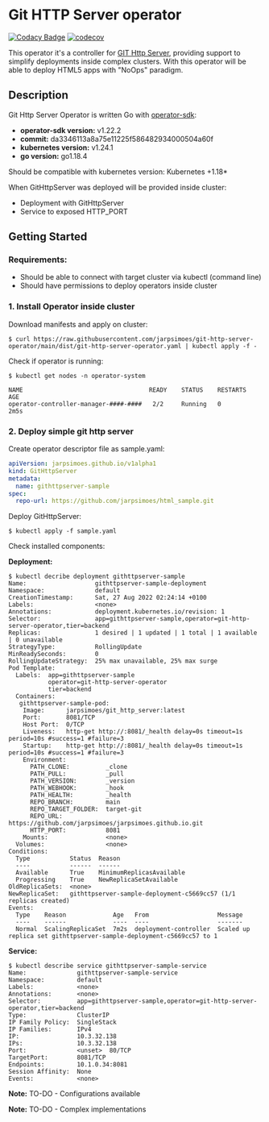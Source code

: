 # Git HTTP Server operator
[![Codacy Badge](https://app.codacy.com/project/badge/Grade/19853b8601294035ba12bc416727f52d)](https://www.codacy.com/gh/jarpsimoes/git-http-server-operator/dashboard?utm_source=github.com&amp;utm_medium=referral&amp;utm_content=jarpsimoes/git-http-server-operator&amp;utm_campaign=Badge_Grade)
[![codecov](https://codecov.io/gh/jarpsimoes/git-http-server-operator/branch/main/graph/badge.svg?token=5G1304MLD1)](https://codecov.io/gh/jarpsimoes/git-http-server-operator)

This operator it's a controller for 
[GIT Http Server](https://github.com/jarpsimoes/git-http-server), 
providing support to simplify deployments inside complex clusters. 
With this operator will be able to deploy HTML5 apps with "NoOps" paradigm.

## Description
Git Http Server Operator is written Go with [operator-sdk](https://sdk.operatorframework.io/):

- **operator-sdk version:** v1.22.2 
- **commit:** da3346113a8a75e11225f586482934000504a60f
- **kubernetes version:** v1.24.1
- **go version:** go1.18.4

Should be compatible with kubernetes version: Kubernetes +1.18*

When GitHttpServer was deployed will be provided inside cluster:
- Deployment with GitHttpServer
- Service to exposed HTTP_PORT

## Getting Started

### Requirements:
- Should be able to connect with target cluster via kubectl (command line)
- Should have permissions to deploy operators inside cluster

### 1. Install Operator inside cluster
Download manifests and apply on cluster:
```shell
$ curl https://raw.githubusercontent.com/jarpsimoes/git-http-server-operator/main/dist/git-http-server-operator.yaml | kubectl apply -f -
```
Check if operator is running:
```shell
$ kubectl get nodes -n operator-system

NAME                                   READY    STATUS    RESTARTS   AGE
operator-controller-manager-####-####   2/2     Running   0          2m5s
```

### 2. Deploy simple git http server
Create operator descriptor file as sample.yaml:
```yaml
apiVersion: jarpsimoes.github.io/v1alpha1
kind: GitHttpServer
metadata:
  name: githttpserver-sample
spec:
  repo-url: https://github.com/jarpsimoes/html_sample.git
```

Deploy GitHttpServer:
```shell
$ kubectl apply -f sample.yaml
```

Check installed components:

**Deployment:**
```shell
$ kubectl decribe deployment githttpserver-sample
Name:                   githttpserver-sample-deployment
Namespace:              default
CreationTimestamp:      Sat, 27 Aug 2022 02:24:14 +0100
Labels:                 <none>
Annotations:            deployment.kubernetes.io/revision: 1
Selector:               app=githttpserver-sample,operator=git-http-server-operator,tier=backend
Replicas:               1 desired | 1 updated | 1 total | 1 available | 0 unavailable
StrategyType:           RollingUpdate
MinReadySeconds:        0
RollingUpdateStrategy:  25% max unavailable, 25% max surge
Pod Template:
  Labels:  app=githttpserver-sample
           operator=git-http-server-operator
           tier=backend
  Containers:
   githttpserver-sample-pod:
    Image:      jarpsimoes/git_http_server:latest
    Port:       8081/TCP
    Host Port:  0/TCP
    Liveness:   http-get http://:8081/_health delay=0s timeout=1s period=10s #success=1 #failure=3
    Startup:    http-get http://:8081/_health delay=0s timeout=1s period=10s #success=1 #failure=3
    Environment:
      PATH_CLONE:          _clone
      PATH_PULL:           _pull
      PATH_VERSION:        _version
      PATH_WEBHOOK:        _hook
      PATH_HEALTH:         _health
      REPO_BRANCH:         main
      REPO_TARGET_FOLDER:  target-git
      REPO_URL:            https://github.com/jarpsimoes/jarpsimoes.github.io.git
      HTTP_PORT:           8081
    Mounts:                <none>
  Volumes:                 <none>
Conditions:
  Type           Status  Reason
  ----           ------  ------
  Available      True    MinimumReplicasAvailable
  Progressing    True    NewReplicaSetAvailable
OldReplicaSets:  <none>
NewReplicaSet:   githttpserver-sample-deployment-c5669cc57 (1/1 replicas created)
Events:
  Type    Reason             Age   From                   Message
  ----    ------             ----  ----                   -------
  Normal  ScalingReplicaSet  7m2s  deployment-controller  Scaled up replica set githttpserver-sample-deployment-c5669cc57 to 1
```
**Service:**
```shell
$ kubectl describe service githttpserver-sample-service
Name:              githttpserver-sample-service
Namespace:         default
Labels:            <none>
Annotations:       <none>
Selector:          app=githttpserver-sample,operator=git-http-server-operator,tier=backend
Type:              ClusterIP
IP Family Policy:  SingleStack
IP Families:       IPv4
IP:                10.3.32.138
IPs:               10.3.32.138
Port:              <unset>  80/TCP
TargetPort:        8081/TCP
Endpoints:         10.1.0.34:8081
Session Affinity:  None
Events:            <none>

```

**Note:** TO-DO - Configurations available

**Note:** TO-DO - Complex implementations

